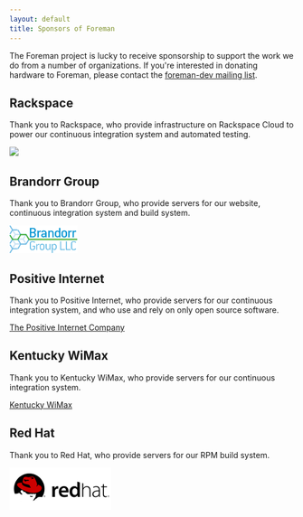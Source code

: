```yaml
---
layout: default
title: Sponsors of Foreman
---
```


The Foreman project is lucky to receive sponsorship to support the work we do from a number of organizations.  If you're interested in donating hardware to Foreman, please contact the <a href="support.html">foreman-dev mailing list</a>.

## Rackspace

Thank you to Rackspace, who provide infrastructure on Rackspace Cloud to power our continuous integration system and automated testing.

<div class="text-center"><a href="http://www.rackspace.com"><img src="http://c1776742.cdn.cloudfiles.rackspacecloud.com/images/information/mediacenter/links/115x38_We.png" /></a></div>

## Brandorr Group

Thank you to Brandorr Group, who provide servers for our website, continuous integration system and build system.

<div class="lead text-center"><a href="http://www.brandorr.com"><img src="/static/images/sponsors/brandorr.jpeg" /></a></div>

## Positive Internet

Thank you to Positive Internet, who provide servers for our continuous integration system, and who use and rely on only open source software.

<div class="lead text-center"><a href="http://www.positive-internet.com">The Positive Internet Company</a></div>

## Kentucky WiMax

Thank you to Kentucky WiMax, who provide servers for our continuous integration system.

<div class="lead text-center"><a href="http://www.kywimax.com">Kentucky WiMax</a></div>

## Red Hat

Thank you to Red Hat, who provide servers for our RPM build system.

<div class="lead text-center"><a href="http://www.redhat.com"><img src="/static/images/sponsors/redhat.png" /></a></div>
